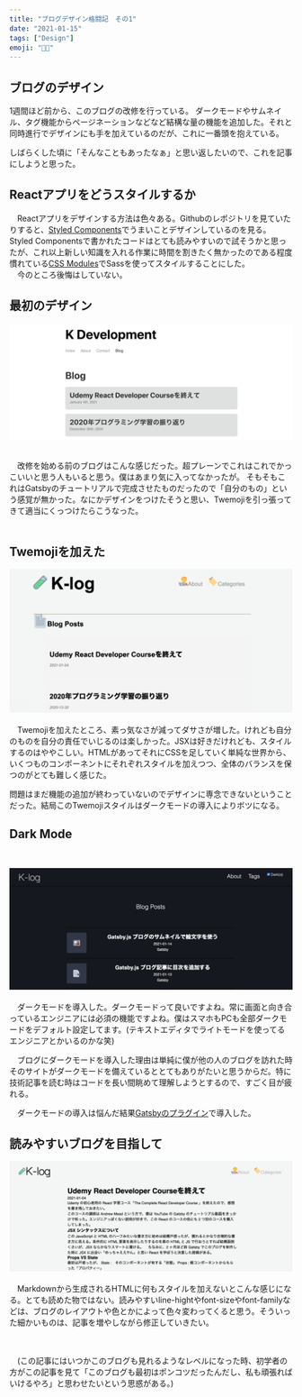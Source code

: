 ```yaml
---
title: "ブログデザイン格闘記　その1"
date: "2021-01-15"
tags: ["Design"]
emoji: "👨‍🎨"
---
```



## ブログのデザイン

1週間ほど前から、このブログの改修を行っている。
ダークモードやサムネイル、タグ機能からページネーションなどなど結構な量の機能を追加した。それと同時進行でデザインにも手を加えているのだが、これに一番頭を抱えている。

しばらくした頃に「そんなこともあったなぁ」と思い返したいので、これを記事にしようと思った。

## Reactアプリをどうスタイルするか
　Reactアプリをデザインする方法は色々ある。Githubのレポジトリを見ていたりすると、[Styled Components](https://styled-components.com/)でうまいことデザインしているのを見る。Styled Componentsで書かれたコードはとても読みやすいので試そうかと思ったが、これ以上新しい知識を入れる作業に時間を割きたく無かったのである程度慣れている[CSS Modules](https://github.com/css-modules/css-modules)でSassを使ってスタイルすることにした。
<br />
　今のところ後悔はしていない。

## 最初のデザイン
![kdevelop](./kdevelopment.png)
<br />
<br />


　改修を始める前のブログはこんな感じだった。超プレーンでこれはこれでかっこいいと思う人もいると思う。僕はあまり気に入ってなかったが。
そもそもこれはGatsbyのチュートリアルで完成させたものだったので「自分のもの」という感覚が無かった。なにかデザインをつけたそうと思い、Twemojiを引っ張ってきて適当にくっつけたらこうなった。
<br />
<br />

## Twemojiを加えた
![最初のころ](./screenshot1.png)
<br />
<br />
 　Twemojiを加えたところ、素っ気なさが減ってダサさが増した。けれども自分のものを自分の責任でいじるのは楽しかった。JSXは好きだけれども、スタイルするのはややこしい。HTMLがあってそれにCSSを足していく単純な世界から、いくつものコンポーネントにそれぞれスタイルを加えつつ、全体のバランスを保つのがとても難しく感じた。
 　

  問題はまだ機能の追加が終わっていないのでデザインに専念できないということだった。結局このTwemojiスタイルはダークモードの導入によりボツになる。

## Dark Mode 
<br />

![darkmode](./screenshot3.png)
<br />
<br />
 　ダークモードを導入した。ダークモードって良いですよね。常に画面と向き合っているエンジニアには必須の機能ですよね。僕はスマホもPCも全部ダークモードをデフォルト設定してます。(テキストエディタでライトモードを使ってるエンジニアとかいるのかな笑)

　ブログにダークモードを導入した理由は単純に僕が他の人のブログを訪れた時そのサイトがダークモードを備えているととてもありがたいと思うからだ。特に技術記事を読む時はコードを長い間眺めて理解しようとするので、すごく目が疲れる。

　ダークモードの導入は悩んだ結果[Gatsbyのプラグイン](https://www.gatsbyjs.com/plugins/gatsby-plugin-dark-mode/)で導入した。

## 読みやすいブログを目指して

![text](./screenshot4.png)
<br />
<br />
　Markdownから生成されるHTMLに何もスタイルを加えないとこんな感じになる。とても読めた物ではない。読みやすいline-hightやfont-sizeやfont-familyなどは、ブログのレイアウトや色とかによって色々変わってくると思う。そういった細かいものは、記事を増やしながら修正していきたい。

<br />
<br />
　(この記事にはいつかこのブログも見れるようなレベルになった時、初学者の方がこの記事を見て「このブログも最初はポンコツだったんだし、私も頑張ればいけるやろ」と思わせたいという思惑がある。)